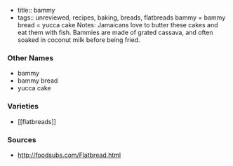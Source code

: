 - title:: bammy
- tags:: unreviewed, recipes, baking, breads, flatbreads
bammy = bammy bread = yucca cake Notes: Jamaicans love to butter these cakes and eat them with fish. Bammies are made of grated cassava, and often soaked in coconut milk before being fried.

### Other Names

* bammy
* bammy bread
* yucca cake

### Varieties

* [[flatbreads]]

### Sources
* http://foodsubs.com/Flatbread.html
